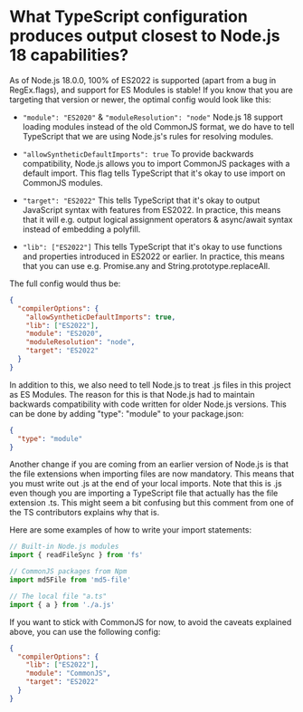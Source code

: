 # What TypeScript configuration produces output closest to Node.js 18 capabilities?

As of Node.js 18.0.0, 100% of ES2022 is supported (apart from a bug in RegEx.flags), and support for ES Modules is stable! If you know that you are targeting that version or newer, the optimal config would look like this:

* `"module": "ES2020"` & `"moduleResolution": "node"`
Node.js 18 support loading modules instead of the old CommonJS format, we do have to tell TypeScript that we are using Node.js's rules for resolving modules.

* `"allowSyntheticDefaultImports": true`
To provide backwards compatibility, Node.js allows you to import CommonJS packages with a default import. This flag tells TypeScript that it's okay to use import on CommonJS modules.

* `"target": "ES2022"`
This tells TypeScript that it's okay to output JavaScript syntax with features from ES2022. In practice, this means that it will e.g. output logical assignment operators & async/await syntax instead of embedding a polyfill.

* `"lib": ["ES2022"]`
This tells TypeScript that it's okay to use functions and properties introduced in ES2022 or earlier. In practice, this means that you can use e.g. Promise.any and String.prototype.replaceAll.

The full config would thus be:

```json
{
  "compilerOptions": {
    "allowSyntheticDefaultImports": true,
    "lib": ["ES2022"],
    "module": "ES2020",
    "moduleResolution": "node",
    "target": "ES2022"
  }
}
```

In addition to this, we also need to tell Node.js to treat .js files in this project as ES Modules. The reason for this is that Node.js had to maintain backwards compatibility with code written for older Node.js versions. This can be done by adding "type": "module" to your package.json:

```json
{
  "type": "module"
}
```

Another change if you are coming from an earlier version of Node.js is that the file extensions when importing files are now mandatory. This means that you must write out .js at the end of your local imports. Note that this is .js even though you are importing a TypeScript file that actually has the file extension .ts. This might seem a bit confusing but this comment from one of the TS contributors explains why that is.

Here are some examples of how to write your import statements:

```javascript
// Built-in Node.js modules
import { readFileSync } from 'fs'

// CommonJS packages from Npm
import md5File from 'md5-file'

// The local file "a.ts"
import { a } from './a.js'
```

If you want to stick with CommonJS for now, to avoid the caveats explained above, you can use the following config:

```json
{
  "compilerOptions": {
    "lib": ["ES2022"],
    "module": "CommonJS",
    "target": "ES2022"
  }
}
```
